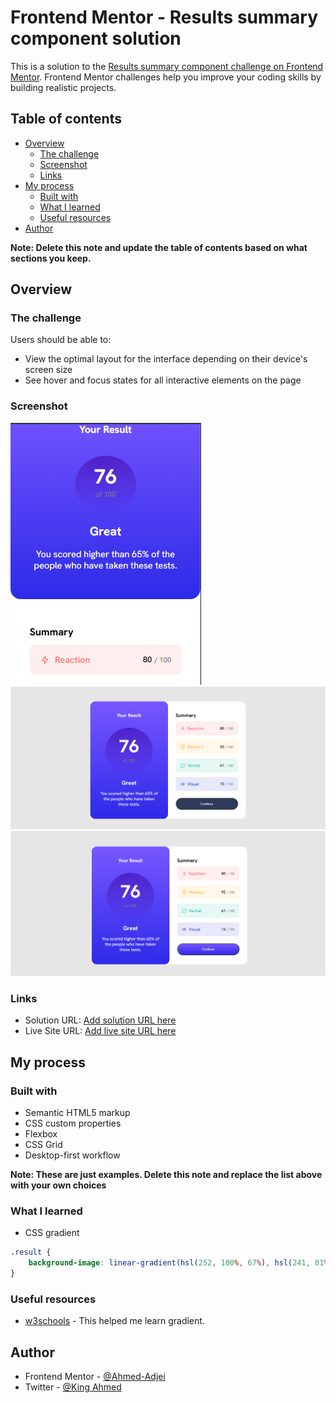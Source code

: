 # Frontend Mentor - Results summary component solution

This is a solution to the [Results summary component challenge on Frontend Mentor](https://www.frontendmentor.io/challenges/results-summary-component-CE_K6s0maV). Frontend Mentor challenges help you improve your coding skills by building realistic projects. 

## Table of contents

- [Overview](#overview)
  - [The challenge](#the-challenge)
  - [Screenshot](#screenshot)
  - [Links](#links)
- [My process](#my-process)
  - [Built with](#built-with)
  - [What I learned](#what-i-learned)
  - [Useful resources](#useful-resources)
- [Author](#author)

**Note: Delete this note and update the table of contents based on what sections you keep.**

## Overview

### The challenge

Users should be able to:

- View the optimal layout for the interface depending on their device's screen size
- See hover and focus states for all interactive elements on the page

### Screenshot

![mobile](./Designs/mobile.png)
![desktop](./Designs/desktop.png)
![active](./Designs/active.png)


### Links

- Solution URL: [Add solution URL here](https://your-solution-url.com)
- Live Site URL: [Add live site URL here](https://your-live-site-url.com)

## My process

### Built with

- Semantic HTML5 markup
- CSS custom properties
- Flexbox
- CSS Grid
- Desktop-first workflow

**Note: These are just examples. Delete this note and replace the list above with your own choices**

### What I learned

- CSS gradient


```css
.result {
	background-image: linear-gradient(hsl(252, 100%, 67%), hsl(241, 81%, 54%));
}
```




### Useful resources

- [w3schools](https://www.w3schools.com/css/css3_gradients.asp) - This helped me learn gradient.


## Author

- Frontend Mentor - [@Ahmed-Adjei](https://www.frontendmentor.io/profile/Ahmed-Adjei1)
- Twitter - [@King Ahmed](https://x.com/KingAhm92896393)